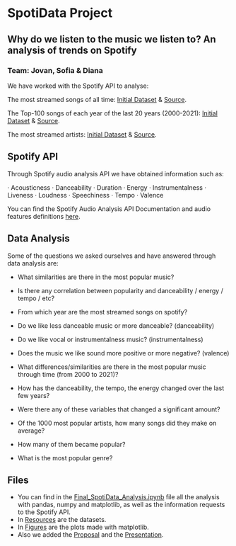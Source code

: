 # SpotiData Project 
## Why do we listen to the music we listen to? An analysis of trends on Spotify

### Team: Jovan, Sofia & Diana

We have worked with the Spotify API to analyse:

The most streamed songs of all time: 
[Initial Dataset](/Resources/Most-Streamed-Songs-All-Time.csv) & [Source](https://chartmasters.org/spotify-most-streamed-songs/).

The Top-100 songs of each year of the last 20 years (2000-2021): 
[Initial Dataset](/Resources/MusicCharts.csv) & [Source](https://chart2000.com/about.htm#google_vignette).

The most streamed artists: 
[Initial Dataset](/Resources/artist_data.csv) & [Source](https://chartmasters.org/most-streamed-artists-ever-on-spotify/).


## Spotify API

Through Spotify audio analysis API we have obtained information such as:

· Acousticness
· Danceability
· Duration
· Energy
· Instrumentalness
· Liveness
· Loudness
· Speechiness
· Tempo
· Valence

You can find the Spotify Audio Analysis API Documentation and audio features definitions [here](https://developer.spotify.com/documentation/web-api/reference/#/operations/get-several-audio-features).


## Data Analysis

Some of the questions we asked ourselves and have answered through data analysis are:

* What similarities are there in the most popular music?
* Is there any correlation between popularity and danceability / energy / tempo / etc?
* From which year are the most streamed songs on spotify?
* Do we like less danceable music or more danceable? (danceability)
* Do we like vocal or instrumentalness music? (instrumentalness)
* Does the music we like sound more positive or more negative? (valence)

* What differences/similarities are there in the most popular music through time (from 2000 to 2021)?
* How has the danceability, the tempo, the energy changed over the last few years?
* Were there any of these variables that changed a significant amount?

* Of the 1000 most popular artists, how many songs did they make on average? 
* How many of them became popular? 
* What is the most popular genre?


## Files

* You can find in the [Final_SpotiData_Analysis.ipynb](Final_SpotiData_Analysis.ipynb) file all the analysis with pandas, numpy and matplotlib, as well as the information requests to the Spotify API.
* In [Resources](/Resources) are the datasets.
* In [Figures](/Figures) are the plots made with matplotlib.
* Also we added the [Proposal](Proposal_SpotiData.pdf) and the [Presentation](Presentation_SpotiData.pptx).
